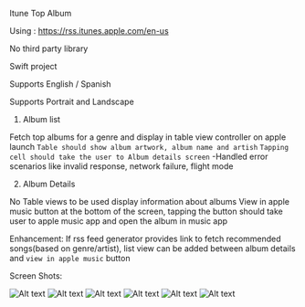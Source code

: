 Itune Top Album

Using : https://rss.itunes.apple.com/en-us

No third party library

Swift project

Supports English / Spanish

Supports Portrait and Landscape

1. Album list

Fetch top albums for a genre and display in table view controller on apple launch
    `Table should show album artwork, album name and artish`
    `Tapping cell should take the user to Album details screen`
        -Handled error scenarios like invalid response, network failure, flight mode

2. Album Details

No Table views to be used display information about albums
View in apple music button at the bottom of the screen, tapping the button should take user to apple music app and open the album in music app


Enhancement:
If rss feed generator provides link to fetch recommended songs(based on genre/artist), list view can be added between album details and `view in apple music` button


Screen Shots:

![Alt text](/../master/Screen_shots/IMG_4897.PNG?raw=true)
![Alt text](/../master/Screen_shots/IMG_4898.PNG?raw=true)
![Alt text](/../master/Screen_shots/IMG_4899.PNG?raw=true)
![Alt text](/../master/Screen_shots/IMG_4900.PNG?raw=true)
![Alt text](/../master/Screen_shots/IMG_4901.PNG?raw=true)
![Alt text](/../master/Screen_shots/IMG_4902.PNG?raw=true)
